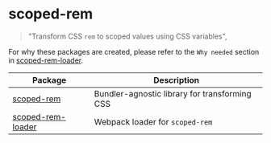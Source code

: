 # scoped-rem

> "Transform CSS `rem` to scoped values using CSS variables",

For why these packages are created, please refer to the `Why needed` section in [scoped-rem-loader](./lib/loader).

| Package                           | Description                                   |
| --------------------------------- | --------------------------------------------- |
| [scoped-rem](./lib/core)          | Bundler-agnostic library for transforming CSS |
| [scoped-rem-loader](./lib/loader) | Webpack loader for `scoped-rem`               |
